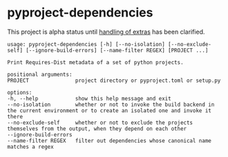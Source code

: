 # pyproject-dependencies

This project is alpha status until [handling of
extras](https://github.com/sbidoul/pyproject-dependencies/issues/8) has been clarified.

    usage: pyproject-dependencies [-h] [--no-isolation] [--no-exclude-self] [--ignore-build-errors] [--name-filter REGEX] [PROJECT ...]

    Print Requires-Dist metadata of a set of python projects.

    positional arguments:
    PROJECT               project directory or pyproject.toml or setup.py

    options:
    -h, --help            show this help message and exit
    --no-isolation        whether or not to invoke the build backend in the current environment or to create an isolated one and invoke it there
    --no-exclude-self     whether or not to exclude the projects themselves from the output, when they depend on each other
    --ignore-build-errors
    --name-filter REGEX   filter out dependencies whose canonical name matches a regex
